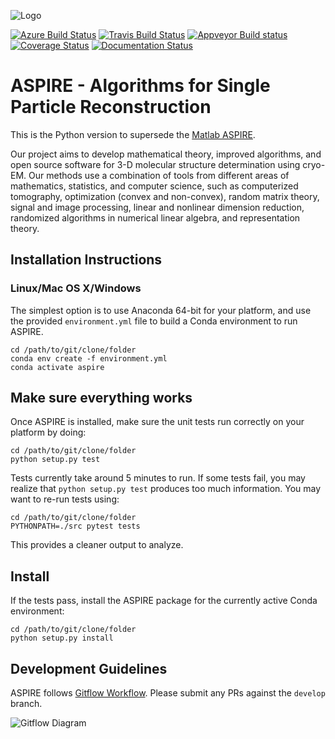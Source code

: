 ![Logo](http://spr.math.princeton.edu/sites/spr.math.princeton.edu/files/ASPIRE_1.jpg)

[![Azure Build Status](https://dev.azure.com/vineetbansal0645/Aspire-Python/_apis/build/status/ComputationalCryoEM.ASPIRE-Python?branchName=master)](https://dev.azure.com/vineetbansal0645/Aspire-Python/_build/latest?definitionId=3&branchName=master)
[![Travis Build Status](https://travis-ci.org/ComputationalCryoEM/ASPIRE-Python.svg?branch=master)](https://travis-ci.org/ComputationalCryoEM/ASPIRE-Python)
[![Appveyor Build status](https://ci.appveyor.com/api/projects/status/ywgud2vu9ot330bq/branch/master?svg=true)](https://ci.appveyor.com/project/vineetbansal/aspire-python/branch/master)
[![Coverage Status](https://coveralls.io/repos/github/ComputationalCryoEM/ASPIRE-Python/badge.svg?branch=master)](https://coveralls.io/github/ComputationalCryoEM/ASPIRE-Python?branch=master)
[![Documentation Status](https://readthedocs.org/projects/aspire/badge/?version=latest)](https://aspire.readthedocs.io/en/latest/?badge=latest)

# ASPIRE - Algorithms for Single Particle Reconstruction

This is the Python version to supersede the [Matlab ASPIRE](https://github.com/PrincetonUniversity/aspire). 

Our project aims to develop mathematical theory, improved algorithms, and 
open source software for 3-D molecular structure determination using cryo-EM. 
Our methods use a combination of tools from different areas of mathematics, 
statistics, and computer science, such as computerized tomography, 
optimization (convex and non-convex), random matrix theory, 
signal and image processing, linear and nonlinear dimension reduction, 
randomized algorithms in numerical linear algebra, and representation theory.



## Installation Instructions

### Linux/Mac OS X/Windows

The simplest option is to use Anaconda 64-bit for your platform, and use the provided `environment.yml` file to build a Conda environment to run ASPIRE.

```
cd /path/to/git/clone/folder
conda env create -f environment.yml
conda activate aspire
```

## Make sure everything works

Once ASPIRE is installed, make sure the unit tests run correctly on your platform by doing:
```
cd /path/to/git/clone/folder
python setup.py test
```

Tests currently take around 5 minutes to run. If some tests fail, you may realize that `python setup.py test` produces too much information.
You may want to re-run tests using:
```
cd /path/to/git/clone/folder
PYTHONPATH=./src pytest tests
```
This provides a cleaner output to analyze.

## Install

If the tests pass, install the ASPIRE package for the currently active Conda environment:
```
cd /path/to/git/clone/folder
python setup.py install
```

## Development Guidelines

ASPIRE follows [Gitflow Workflow](https://www.atlassian.com/git/tutorials/comparing-workflows/gitflow-workflow).
Please submit any PRs against the `develop` branch.

![Gitflow Diagram](https://wac-cdn.atlassian.com/dam/jcr:61ccc620-5249-4338-be66-94d563f2843c/05%20(2).svg?cdnVersion=357)

